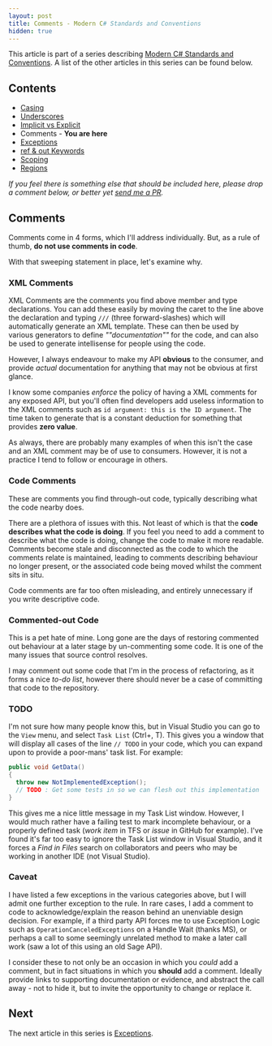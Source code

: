 ```yaml
---
layout: post
title: Comments - Modern C# Standards and Conventions
hidden: true
---
```


This article is part of a series describing [Modern C# Standards and Conventions](http://blog.devbot.net/standards). A list of the other articles in this series can be found below.

## Contents

* [Casing](http://blog.devbot.net/conventions-casing)
* [Underscores](http://blog.devbot.net/conventions-underscores)
* [Implicit vs Explicit](http://blog.devbot.net/conventions-implicit)
* Comments - **You are here**
* [Exceptions](http://blog.devbot.net/conventions-exceptions)
* [ref & out Keywords](http://blog.devbot.net/conventions-refs)
* [Scoping](http://blog.devbot.net/conventions-scoping)
* [Regions](http://blog.devbot.net/conventions-regions)

_If you feel there is something else that should be included here, please drop a comment below, or better yet [send me a PR](https://github.com/smudge202/smudge202.github.io)._

## Comments

Comments come in 4 forms, which I'll address individually. But, as a rule of thumb, **do not use comments in code**. 

With that sweeping statement in place, let's examine why.

### XML Comments

XML Comments are the comments you find above member and type declarations. You can add these easily by moving the caret to the line above the declaration and typing `///` (three forward-slashes) which will automatically generate an XML template. These can then be used by various generators to define _""documentation""_ for the code, and can also be used to generate intellisense for people using the code.

However, I always endeavour to make my API **obvious** to the consumer, and provide _actual_ documentation for anything that may not be obvious at first glance. 

I know some companies _enforce_ the policy of having a XML comments for any exposed API, but you'll often find developers add useless information to the XML comments such as `id argument: this is the ID argument`. The time taken to generate that is a constant deduction for something that provides **zero value**.

As always, there are probably many examples of when this isn't the case and an XML comment may be of use to consumers. However, it is not a practice I tend to follow or encourage in others.

### Code Comments

These are comments you find through-out code, typically describing what the code nearby does.

There are a plethora of issues with this. Not least of which is that the **code describes what the code is doing**. If you feel you need to add a comment to describe what the code is doing, change the code to make it more readable. Comments become stale and disconnected as the code to which the comments relate is maintained, leading to comments describing behaviour no longer present, or the associated code being moved whilst the comment sits in situ.

Code comments are far too often misleading, and entirely unnecessary if you write descriptive code.

### Commented-out Code

This is a pet hate of mine. Long gone are the days of restoring commented out behaviour at a later stage by un-commenting some code. It is one of the many issues that source control resolves.

I may comment out some code that I'm in the process of refactoring, as it forms a nice _to-do list_, however there should never be a case of committing that code to the repository.

### TODO

I'm not sure how many people know this, but in Visual Studio you can go to the `View` menu, and select `Task List` (Ctrl+\, T). This gives you a window that will display all cases of the line `// TODO` in your code, which you can expand upon to provide a poor-mans' task list. For example:

```c#
public void GetData()
{
  throw new NotImplementedException();
  // TODO : Get some tests in so we can flesh out this implementation
}
```

This gives me a nice little message in my Task List window. However, I would much rather have a failing test to mark incomplete behaviour, or a properly defined task (_work item_ in TFS or _issue_ in GitHub for example). I've found it's far too easy to ignore the Task List window in Visual Studio, and it forces a _Find in Files_ search on collaborators and peers who may be working in another IDE (not Visual Studio).

### Caveat

I have listed a few exceptions in the various categories above, but I will admit one further exception to the rule. In rare cases, I add a comment to code to acknowledge/explain the reason behind an unenviable design decision. For example, if a third party API forces me to use Exception Logic such as `OperationCanceledExceptions` on a Handle Wait (thanks MS), or perhaps a call to some seemingly unrelated method to make a later call work (saw a lot of this using an old Sage API). 

I consider these to not only be an occasion in which you _could_ add a comment, but in fact situations in which you **should** add a comment. Ideally provide links to supporting documentation or evidence, and abstract the call away - not to hide it, but to invite the opportunity to change or replace it.

## Next

The next article in this series is [Exceptions](http://blog.devbot.net/conventions-exceptions).
